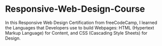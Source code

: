 # Responsive-Web-Design-Course
In this Responsive Web Design Certification from freeCodeCamp, I learned the Languages that Developers use to build Webpages: HTML (Hypertext Markup Language) for Content, and CSS (Cascading Style Sheets) for Design.

